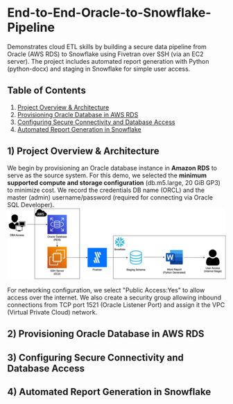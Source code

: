 # End-to-End-Oracle-to-Snowflake-Pipeline
Demonstrates cloud ETL skills by building a secure data pipeline from Oracle (AWS RDS) to Snowflake using Fivetran over SSH (via an EC2 server). The project includes automated report generation with Python (python-docx) and staging in Snowflake for simple user access.

## Table of Contents
1) [Project Overview & Architecture](#1-project-overview--architecture)  
2) [Provisioning Oracle Database in AWS RDS](#2-provisioning-oracle-database-in-aws-rds)  
3) [Configuring Secure Connectivity and Database Access](#3-configuring-secure-connectivity-and-database-access)  
4) [Automated Report Generation in Snowflake](#4-automated-report-generation-in-snowflake)  

## 1) Project Overview & Architecture
We begin by provisioning an Oracle database instance in **Amazon RDS** to serve as the source system.  For this demo, we selected the **minimum supported compute and storage configuration** (db.m5.large, 20 GiB GP3) to minimize cost. We record the credentials DB name (ORCL) and the master (admin) username/password (required for connecting via Oracle SQL Developer). 
![alt text](https://github.com/jerryzhangdata/End-to-End-Oracle-to-Snowflake-Pipeline/blob/main/images/Project%20Architecture.png)

For networking configuration, we select "Public Access:Yes" to allow access over the internet. We also create a security group allowing inbound connections from TCP port 1521 (Oracle Listener Port) and assign it the VPC (Virtual Private Cloud) network.





## 2) Provisioning Oracle Database in AWS RDS

## 3) Configuring Secure Connectivity and Database Access

## 4) Automated Report Generation in Snowflake
